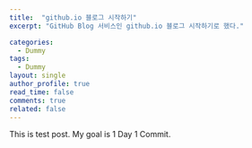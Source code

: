 ```yaml
---
title:  "github.io 블로그 시작하기"
excerpt: "GitHub Blog 서비스인 github.io 블로그 시작하기로 했다."

categories:
  - Dummy
tags:
  - Dummy
layout: single
author_profile: true
read_time: false
comments: true
related: false
---
```

This is test post.
My goal is 1 Day 1 Commit.
